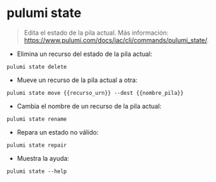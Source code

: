# pulumi state

> Edita el estado de la pila actual.
> Más información: <https://www.pulumi.com/docs/iac/cli/commands/pulumi_state/>.

- Elimina un recurso del estado de la pila actual:

`pulumi state delete`

- Mueve un recurso de la pila actual a otra:

`pulumi state move {{recurso_urn}} --dest {{nombre_pila}}`

- Cambia el nombre de un recurso de la pila actual:

`pulumi state rename`

- Repara un estado no válido:

`pulumi state repair`

- Muestra la ayuda:

`pulumi state --help`
